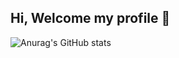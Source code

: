 ## Hi, Welcome my profile 👋

![Anurag's GitHub stats]([https://github-readme-stats.vercel.app/api?username=anuraghazra&show_icons=true&theme=radical](https://github-readme-stats.vercel.app/api?username=fuhouyu&theme=ambient_gradient))
<!--
**fuhouyu/fuhouyu** is a ✨ _special_ ✨ repository because its `README.md` (this file) appears on your GitHub profile.

Here are some ideas to get you started:

- 🔭 I’m currently working on ...
- 🌱 I’m currently learning ...
- 👯 I’m looking to collaborate on ...
- 🤔 I’m looking for help with ...
- 💬 Ask me about ...
- 📫 How to reach me: ...
- 😄 Pronouns: ...
- ⚡ Fun fact: ...
-->
